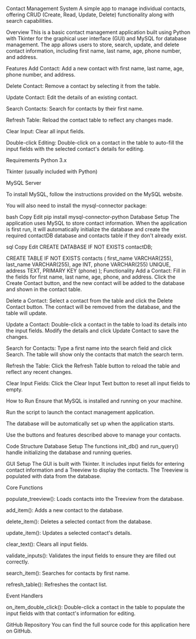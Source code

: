 Contact Management System
A simple app to manage individual contacts, offering CRUD (Create, Read, Update, Delete) functionality along with search capabilities.

Overview
This is a basic contact management application built using Python with Tkinter for the graphical user interface (GUI) and MySQL for database management. The app allows users to store, search, update, and delete contact information, including first name, last name, age, phone number, and address.

Features
Add Contact: Add a new contact with first name, last name, age, phone number, and address.

Delete Contact: Remove a contact by selecting it from the table.

Update Contact: Edit the details of an existing contact.

Search Contacts: Search for contacts by their first name.

Refresh Table: Reload the contact table to reflect any changes made.

Clear Input: Clear all input fields.

Double-click Editing: Double-click on a contact in the table to auto-fill the input fields with the selected contact's details for editing.

Requirements
Python 3.x

Tkinter (usually included with Python)

MySQL Server

To install MySQL, follow the instructions provided on the MySQL website.

You will also need to install the mysql-connector package:

bash
Copy
Edit
pip install mysql-connector-python
Database Setup
The application uses MySQL to store contact information. When the application is first run, it will automatically initialize the database and create the required contactDB database and contacts table if they don't already exist.

sql
Copy
Edit
CREATE DATABASE IF NOT EXISTS contactDB;

CREATE TABLE IF NOT EXISTS contacts (
first_name VARCHAR(255),
last_name VARCHAR(255),
age INT,
phone VARCHAR(255) UNIQUE,
address TEXT,
PRIMARY KEY (phone)
);
Functionality
Add a Contact:
Fill in the fields for first name, last name, age, phone, and address. Click the Create Contact button, and the new contact will be added to the database and shown in the contact table.

Delete a Contact:
Select a contact from the table and click the Delete Contact button. The contact will be removed from the database, and the table will update.

Update a Contact:
Double-click a contact in the table to load its details into the input fields. Modify the details and click Update Contact to save the changes.

Search for Contacts:
Type a first name into the search field and click Search. The table will show only the contacts that match the search term.

Refresh the Table:
Click the Refresh Table button to reload the table and reflect any recent changes.

Clear Input Fields:
Click the Clear Input Text button to reset all input fields to empty.

How to Run
Ensure that MySQL is installed and running on your machine.

Run the script to launch the contact management application.

The database will be automatically set up when the application starts.

Use the buttons and features described above to manage your contacts.

Code Structure
Database Setup
The functions init_db() and run_query() handle initializing the database and running queries.

GUI Setup
The GUI is built with Tkinter. It includes input fields for entering contact information and a Treeview to display the contacts. The Treeview is populated with data from the database.

Core Functions

populate_treeview(): Loads contacts into the Treeview from the database.

add_item(): Adds a new contact to the database.

delete_item(): Deletes a selected contact from the database.

update_item(): Updates a selected contact's details.

clear_text(): Clears all input fields.

validate_inputs(): Validates the input fields to ensure they are filled out correctly.

search_item(): Searches for contacts by first name.

refresh_table(): Refreshes the contact list.

Event Handlers

on_item_double_click(): Double-click a contact in the table to populate the input fields with that contact's information for editing.

GitHub Repository
You can find the full source code for this application here on GitHub.
